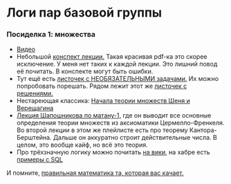 # Логи пар базовой группы

### Посиделка 1: множества 

- [Видео](https://youtu.be/WuqrxwajiJI)
- Небольшой [конспект лекции.](https://github.com/FUlyankin/yet_another_math_for_DS/blob/main/lectures_pdf/yet_lecture_01.pdf) Такая красивая pdf-ка это скорее исключение. У меня нет таких к каждой лекции. Это лишний повод её почитать. В конспекте могут быть ошибки. 
- Тут ещё есть [листочек с НЕОБЯЗАТЕЛЬНЫМИ задачами.](https://github.com/FUlyankin/yet_another_math_for_DS/blob/main/lectures_pdf/yet_problems_01.pdf) Их можно попробовать порешать. Рядом лежит этот же [листочек с решениями.](https://github.com/FUlyankin/yet_another_math_for_DS/blob/main/lectures_pdf/yet_problems_solution_01.pdf)
- Нестареющая классика: [Начала теории множеств Шеня и Верещагина](https://www.mccme.ru/free-books/shen/shen-logic-part1-5ed.pdf)
- [Лекция Шапошникова по матану-1,](https://www.youtube.com/watch?v=ykOwRv70pm8&list=PLp9ABVh6_x4GLL-lQyyCU5MFWcVFK0Iac&index=1&t=3891s) где он выводит все основные определения теории множеств из аксиоматики Цермелло-Френкеля. Во второй лекции в этом же плейлисте есть про теорему Кантора-Берштейна. Дальше он аккуратно строит действительные числа. В целом, это вообще кайф, но всё это теория. 
- Про трёхзначную логику можно почитать [на вики,](https://en.wikipedia.org/wiki/Three-valued_logic) на хабре есть [примеры с SQL](https://habr.com/ru/articles/127327/)

И помните, [правильная математика та, которая вас качает.](https://www.youtube.com/watch?v=ENCtjrfuar4)
